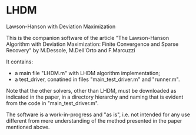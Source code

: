 # LHDM
Lawson-Hanson with Deviation Maximization

This is the companion software of the article "The Lawson-Hanson Algorithm with Deviation Maximization: Finite Convergence and Sparse Recovery" by M.Dessole, M.Dell'Orto and F.Marcuzzi

It contains:
- a main file "LHDM.m" with LHDM algorithm implementation;
- a test_driver, conatined in files "main_test_driver.m" and "runner.m".

Note that the other solvers, other than LHDM, must be downloaded as indicated in the paper, in a directory hierarchy and naming that is evident from the code in "main_test_driver.m".

The software is a work-in-progress and "as is", i.e. not intended for any use different from mere understanding of the method presented in the paper mentioned above.
